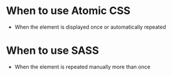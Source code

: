 When to use Atomic CSS
======================
* When the element is displayed once or automatically repeated

When to use SASS
================
* When the element is repeated manually more than once
